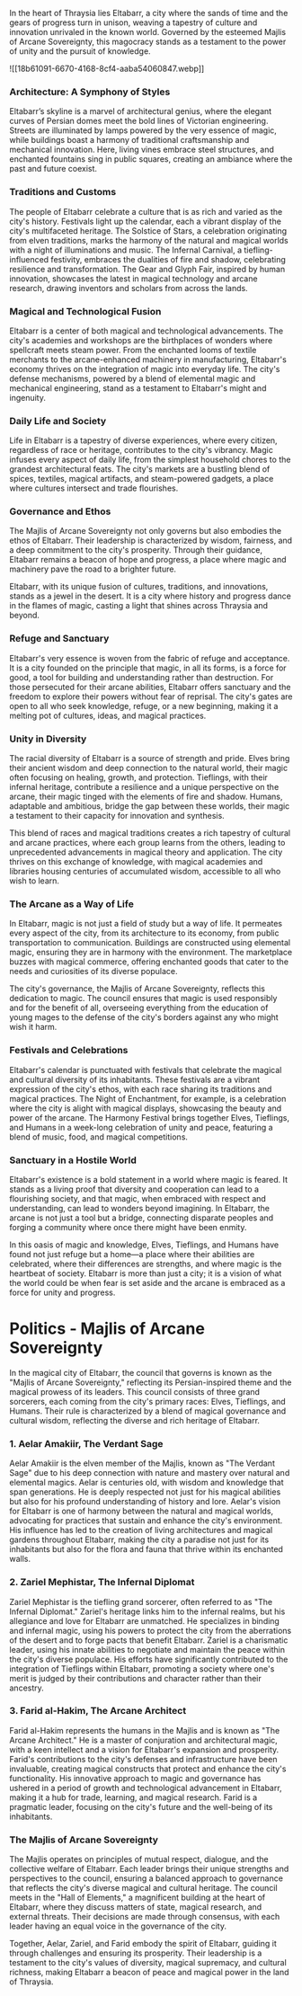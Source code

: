 In the heart of Thraysia lies Eltabarr, a city where the sands of time and the gears of progress turn in unison, weaving a tapestry of culture and innovation unrivaled in the known world. Governed by the esteemed Majlis of Arcane Sovereignty, this magocracy stands as a testament to the power of unity and the pursuit of knowledge.

![[18b61091-6670-4168-8cf4-aaba54060847.webp]]

### Architecture: A Symphony of Styles

Eltabarr’s skyline is a marvel of architectural genius, where the elegant curves of Persian domes meet the bold lines of Victorian engineering. Streets are illuminated by lamps powered by the very essence of magic, while buildings boast a harmony of traditional craftsmanship and mechanical innovation. Here, living vines embrace steel structures, and enchanted fountains sing in public squares, creating an ambiance where the past and future coexist.

### Traditions and Customs

The people of Eltabarr celebrate a culture that is as rich and varied as the city's history. Festivals light up the calendar, each a vibrant display of the city's multifaceted heritage. The Solstice of Stars, a celebration originating from elven traditions, marks the harmony of the natural and magical worlds with a night of illuminations and music. The Infernal Carnival, a tiefling-influenced festivity, embraces the dualities of fire and shadow, celebrating resilience and transformation. The Gear and Glyph Fair, inspired by human innovation, showcases the latest in magical technology and arcane research, drawing inventors and scholars from across the lands.

### Magical and Technological Fusion

Eltabarr is a center of both magical and technological advancements. The city's academies and workshops are the birthplaces of wonders where spellcraft meets steam power. From the enchanted looms of textile merchants to the arcane-enhanced machinery in manufacturing, Eltabarr's economy thrives on the integration of magic into everyday life. The city's defense mechanisms, powered by a blend of elemental magic and mechanical engineering, stand as a testament to Eltabarr's might and ingenuity.

### Daily Life and Society

Life in Eltabarr is a tapestry of diverse experiences, where every citizen, regardless of race or heritage, contributes to the city's vibrancy. Magic infuses every aspect of daily life, from the simplest household chores to the grandest architectural feats. The city's markets are a bustling blend of spices, textiles, magical artifacts, and steam-powered gadgets, a place where cultures intersect and trade flourishes.

### Governance and Ethos

The Majlis of Arcane Sovereignty not only governs but also embodies the ethos of Eltabarr. Their leadership is characterized by wisdom, fairness, and a deep commitment to the city's prosperity. Through their guidance, Eltabarr remains a beacon of hope and progress, a place where magic and machinery pave the road to a brighter future.

Eltabarr, with its unique fusion of cultures, traditions, and innovations, stands as a jewel in the desert. It is a city where history and progress dance in the flames of magic, casting a light that shines across Thraysia and beyond.

### Refuge and Sanctuary

Eltabarr's very essence is woven from the fabric of refuge and acceptance. It is a city founded on the principle that magic, in all its forms, is a force for good, a tool for building and understanding rather than destruction. For those persecuted for their arcane abilities, Eltabarr offers sanctuary and the freedom to explore their powers without fear of reprisal. The city's gates are open to all who seek knowledge, refuge, or a new beginning, making it a melting pot of cultures, ideas, and magical practices.

### Unity in Diversity

The racial diversity of Eltabarr is a source of strength and pride. Elves bring their ancient wisdom and deep connection to the natural world, their magic often focusing on healing, growth, and protection. Tieflings, with their infernal heritage, contribute a resilience and a unique perspective on the arcane, their magic tinged with the elements of fire and shadow. Humans, adaptable and ambitious, bridge the gap between these worlds, their magic a testament to their capacity for innovation and synthesis.

This blend of races and magical traditions creates a rich tapestry of cultural and arcane practices, where each group learns from the others, leading to unprecedented advancements in magical theory and application. The city thrives on this exchange of knowledge, with magical academies and libraries housing centuries of accumulated wisdom, accessible to all who wish to learn.

### The Arcane as a Way of Life

In Eltabarr, magic is not just a field of study but a way of life. It permeates every aspect of the city, from its architecture to its economy, from public transportation to communication. Buildings are constructed using elemental magic, ensuring they are in harmony with the environment. The marketplace buzzes with magical commerce, offering enchanted goods that cater to the needs and curiosities of its diverse populace.

The city's governance, the Majlis of Arcane Sovereignty, reflects this dedication to magic. The council ensures that magic is used responsibly and for the benefit of all, overseeing everything from the education of young mages to the defense of the city's borders against any who might wish it harm.

### Festivals and Celebrations

Eltabarr's calendar is punctuated with festivals that celebrate the magical and cultural diversity of its inhabitants. These festivals are a vibrant expression of the city's ethos, with each race sharing its traditions and magical practices. The Night of Enchantment, for example, is a celebration where the city is alight with magical displays, showcasing the beauty and power of the arcane. The Harmony Festival brings together Elves, Tieflings, and Humans in a week-long celebration of unity and peace, featuring a blend of music, food, and magical competitions.

### Sanctuary in a Hostile World

Eltabarr's existence is a bold statement in a world where magic is feared. It stands as a living proof that diversity and cooperation can lead to a flourishing society, and that magic, when embraced with respect and understanding, can lead to wonders beyond imagining. In Eltabarr, the arcane is not just a tool but a bridge, connecting disparate peoples and forging a community where once there might have been enmity.

In this oasis of magic and knowledge, Elves, Tieflings, and Humans have found not just refuge but a home—a place where their abilities are celebrated, where their differences are strengths, and where magic is the heartbeat of society. Eltabarr is more than just a city; it is a vision of what the world could be when fear is set aside and the arcane is embraced as a force for unity and progress.

# Politics - Majlis of Arcane Sovereignty
In the magical city of Eltabarr, the council that governs is known as the "Majlis of Arcane Sovereignty," reflecting its Persian-inspired theme and the magical prowess of its leaders. This council consists of three grand sorcerers, each coming from the city's primary races: Elves, Tieflings, and Humans. Their rule is characterized by a blend of magical governance and cultural wisdom, reflecting the diverse and rich heritage of Eltabarr.

### 1. Aelar Amakiir, The Verdant Sage

Aelar Amakiir is the elven member of the Majlis, known as "The Verdant Sage" due to his deep connection with nature and mastery over natural and elemental magics. Aelar is centuries old, with wisdom and knowledge that span generations. He is deeply respected not just for his magical abilities but also for his profound understanding of history and lore. Aelar's vision for Eltabarr is one of harmony between the natural and magical worlds, advocating for practices that sustain and enhance the city's environment. His influence has led to the creation of living architectures and magical gardens throughout Eltabarr, making the city a paradise not just for its inhabitants but also for the flora and fauna that thrive within its enchanted walls.

### 2. Zariel Mephistar, The Infernal Diplomat

Zariel Mephistar is the tiefling grand sorcerer, often referred to as "The Infernal Diplomat." Zariel's heritage links him to the infernal realms, but his allegiance and love for Eltabarr are unmatched. He specializes in binding and infernal magic, using his powers to protect the city from the aberrations of the desert and to forge pacts that benefit Eltabarr. Zariel is a charismatic leader, using his innate abilities to negotiate and maintain the peace within the city's diverse populace. His efforts have significantly contributed to the integration of Tieflings within Eltabarr, promoting a society where one's merit is judged by their contributions and character rather than their ancestry.

### 3. Farid al-Hakim, The Arcane Architect

Farid al-Hakim represents the humans in the Majlis and is known as "The Arcane Architect." He is a master of conjuration and architectural magic, with a keen intellect and a vision for Eltabarr's expansion and prosperity. Farid's contributions to the city's defenses and infrastructure have been invaluable, creating magical constructs that protect and enhance the city's functionality. His innovative approach to magic and governance has ushered in a period of growth and technological advancement in Eltabarr, making it a hub for trade, learning, and magical research. Farid is a pragmatic leader, focusing on the city's future and the well-being of its inhabitants.

### The Majlis of Arcane Sovereignty

The Majlis operates on principles of mutual respect, dialogue, and the collective welfare of Eltabarr. Each leader brings their unique strengths and perspectives to the council, ensuring a balanced approach to governance that reflects the city's diverse magical and cultural heritage. The council meets in the "Hall of Elements," a magnificent building at the heart of Eltabarr, where they discuss matters of state, magical research, and external threats. Their decisions are made through consensus, with each leader having an equal voice in the governance of the city.

Together, Aelar, Zariel, and Farid embody the spirit of Eltabarr, guiding it through challenges and ensuring its prosperity. Their leadership is a testament to the city's values of diversity, magical supremacy, and cultural richness, making Eltabarr a beacon of peace and magical power in the land of Thraysia.
